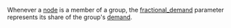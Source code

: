 Whenever a [node](@ref) is a member of a group, the [fractional\_demand](@ref) parameter represents its share
of the group's [demand](@ref).
